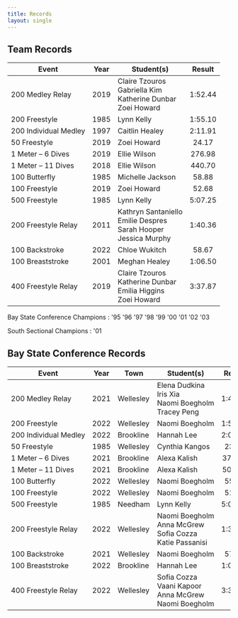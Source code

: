 ```yaml
---
title: Records
layout: single
---
```


## Team Records

| Event                                  | Year | Student(s)                                                                                        | Result  |
|----------------------------------------|:----:|---------------------------------------------------------------------------------------------------|:-------:|
| 200&nbsp;Medley&nbsp;Relay             | 2019 | Claire&nbsp;Tzouros <br> Gabriella&nbsp;Kim <br> Katherine&nbsp;Dunbar <br> Zoei&nbsp;Howard      | 1:52.44 |
| 200&nbsp;Freestyle                     | 1985 | Lynn&nbsp;Kelly                                                                                   | 1:55.10 |
| 200&nbsp;Individual&nbsp;Medley        | 1997 | Caitlin&nbsp;Healey                                                                               | 2:11.91 |
| 50&nbsp;Freestyle                      | 2019 | Zoei&nbsp;Howard                                                                                  |  24.17  |
| 1&nbsp;Meter&nbsp;–&nbsp;6&nbsp;Dives  | 2019 | Ellie&nbsp;Wilson                                                                                 | 276.98  |
| 1&nbsp;Meter&nbsp;–&nbsp;11&nbsp;Dives | 2018 | Ellie&nbsp;Wilson                                                                                 | 440.70  |
| 100&nbsp;Butterfly                     | 1985 | Michelle&nbsp;Jackson                                                                             |  58.88  |
| 100&nbsp;Freestyle                     | 2019 | Zoei&nbsp;Howard                                                                                  |  52.68  |
| 500&nbsp;Freestyle                     | 1985 | Lynn&nbsp;Kelly                                                                                   | 5:07.25 |
| 200&nbsp;Freestyle&nbsp;Relay          | 2011 | Kathryn&nbsp;Santaniello <br> Emilie&nbsp;Despres <br> Sarah&nbsp;Hooper <br> Jessica&nbsp;Murphy | 1:40.36 |
| 100&nbsp;Backstroke                    | 2022 | Chloe&nbsp;Wukitch                                                                                |  58.67  |
| 100&nbsp;Breaststroke                  | 2001 | Meghan&nbsp;Healey                                                                                | 1:06.50 |
| 400&nbsp;Freestyle&nbsp;Relay          | 2019 | Claire&nbsp;Tzouros <br> Katherine&nbsp;Dunbar <br> Emilia&nbsp;Higgins <br> Zoei&nbsp;Howard     | 3:37.87 |

Bay State Conference Champions
: '95 '96 '97 '98 '99 '00 '01 '02 '03

South Sectional Champions
: '01

## Bay State Conference Records

| Event                                  | Year | Town      | Student(s)                                                                                | Result  |
|----------------------------------------|:----:|-----------|-------------------------------------------------------------------------------------------|:-------:|
| 200&nbsp;Medley&nbsp;Relay             | 2021 | Wellesley | Elena&nbsp;Dudkina <br> Iris&nbsp;Xia <br> Naomi&nbsp;Boegholm <br> Tracey&nbsp;Peng      | 1:48.78 |
| 200&nbsp;Freestyle                     | 2022 | Wellesley | Naomi&nbsp;Boegholm                                                                       | 1:52.43 |
| 200&nbsp;Individual&nbsp;Medley        | 2022 | Brookline | Hannah&nbsp;Lee                                                                           | 2:07.62 |
| 50&nbsp;Freestyle                      | 1985 | Wellesley | Cynthia&nbsp;Kangos                                                                       |  23.89  |
| 1&nbsp;Meter&nbsp;–&nbsp;6 Dives       | 2021 | Brookline | Alexa&nbsp;Kalish                                                                         | 371.25  |
| 1&nbsp;Meter&nbsp;–&nbsp;11&nbsp;Dives | 2021 | Brookline | Alexa&nbsp;Kalish                                                                         | 506.70  |
| 100&nbsp;Butterfly                     | 2022 | Wellesley | Naomi&nbsp;Boegholm                                                                       |  55.80  |
| 100&nbsp;Freestyle                     | 2022 | Wellesley | Naomi&nbsp;Boegholm                                                                       |  51.20  |
| 500&nbsp;Freestyle                     | 1985 | Needham   | Lynn&nbsp;Kelly                                                                           | 5:07.25 |
| 200&nbsp;Freestyle&nbsp;Relay          | 2022 | Wellesley | Naomi&nbsp;Boegholm <br> Anna&nbsp;McGrew <br> Sofia&nbsp;Cozza <br> Katie&nbsp;Passanisi | 1:38.12 |
| 100&nbsp;Backstroke                    | 2021 | Wellesley | Naomi&nbsp;Boegholm                                                                       |  57.73  |
| 100&nbsp;Breaststroke                  | 2022 | Brookline | Hannah&nbsp;Lee                                                                           | 1:04.67 |
| 400&nbsp;Freestyle&nbsp;Relay          | 2022 | Wellesley | Sofia&nbsp;Cozza <br> Vaani&nbsp;Kapoor <br> Anna&nbsp;McGrew <br> Naomi&nbsp;Boegholm    | 3:35.82 |
